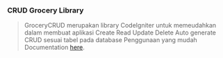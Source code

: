 ### CRUD Grocery Library
> GroceryCRUD merupakan library CodeIgniter untuk memeudahkan dalam membuat aplikasi Create Read Update Delete
> Auto generate CRUD sesuai tabel pada database
> Penggunaan yang mudah
> Documentation [here](https://www.grocerycrud.com/).
